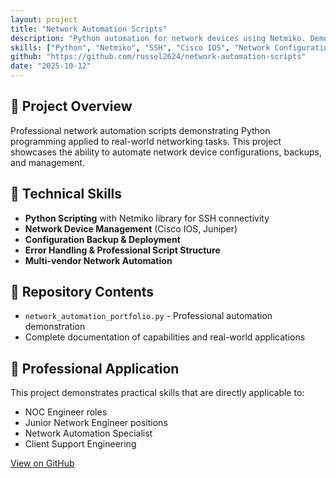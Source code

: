 ```yaml
---
layout: project
title: "Network Automation Scripts"
description: "Python automation for network devices using Netmiko. Demonstrates SSH connectivity, configuration management, and enterprise network automation."
skills: ["Python", "Netmiko", "SSH", "Cisco IOS", "Network Configuration", "Automation"]
github: "https://github.com/russel2624/network-automation-scripts"
date: "2025-10-12"
---
```


## 🚀 Project Overview
Professional network automation scripts demonstrating Python programming applied to real-world networking tasks. This project showcases the ability to automate network device configurations, backups, and management.

## 🔧 Technical Skills
- **Python Scripting** with Netmiko library for SSH connectivity
- **Network Device Management** (Cisco IOS, Juniper)
- **Configuration Backup & Deployment**
- **Error Handling & Professional Script Structure**
- **Multi-vendor Network Automation**

## 📁 Repository Contents
- `network_automation_portfolio.py` - Professional automation demonstration
- Complete documentation of capabilities and real-world applications

## 🎯 Professional Application
This project demonstrates practical skills that are directly applicable to:
- NOC Engineer roles
- Junior Network Engineer positions
- Network Automation Specialist
- Client Support Engineering

[View on GitHub](https://github.com/russel2624/network-automation-scripts)
